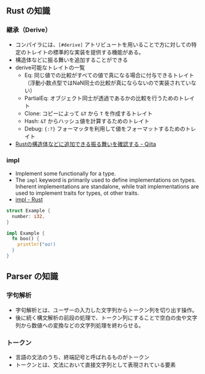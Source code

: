 ## Rust の知識

### 継承（Derive）

- コンパイラには、`[#derive]` アトリビュートを用いることで方に対しての特定のトレイトの標準的な実装を提供する機能がある。
- 構造体などに振る舞いを追加することができる
- derive可能なトレイトの一覧
  - Eq: 同じ値での比較がすべての値で真になる場合に付与できるトレイト（浮動小数点型ではNaN同士の比較が真にならないので実装されていない）
  - PartialEq: オブジェクト同士が透過であるかの比較を行うためのトレイト
  - Clone: コピーによって `&T` から `T` を作成するトレイト
  - Hash: `&T` からハッシュ値を計算するためのトレイト
  - Debug: `{:?}` フォーマッタを利用して値をフォーマットするためのトレイト
- [Rustの構造体などに追加できる振る舞いを確認する - Qiita](https://qiita.com/apollo_program/items/2495dda519ae160971ed)

### impl

- Implement some functionally for a type.
- The `impl` keyword is primarily used to define implementations on types. Inherent implementations are standalone, while trait implementations are used to implement traits for types, ot other traits.
- [impl - Rust](https://doc.rust-lang.org/beta/std/keyword.impl.html)

```rust
struct Example {
  number: i32,
}

impl Example {
  fn boo() {
    println!("oo!)
  }
}
```

## Parser の知識

### 字句解析

- 字句解析とは、ユーザーの入力した文字列からトークン列を切り出す操作。
- 後に続く構文解析の前段の処理で、トークン列にすることで空白の虫や文字列から数値への変換などの文字列処理を終わらせる。

### トークン

- 言語の文法のうち、終端記号と呼ばれるものがトークン
- トークンとは、文法において直接文字列として表現されている要素

